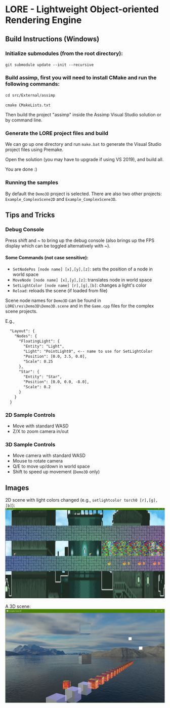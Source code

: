 # LORE - Lightweight Object-oriented Rendering Engine

## Build Instructions (Windows)

### Initialize submodules (from the root directory):

`git submodule update --init --recursive`

### Build assimp, first you will need to install CMake and run the following commands:

`cd src/External/assimp`

`cmake CMakeLists.txt`

Then build the project "assimp" inside the Assimp Visual Studio solution or by command line.

### Generate the LORE project files and build
We can go up one directory and run `make.bat` to generate the Visual Studio project files using Premake.

Open the solution (you may have to upgrade if using VS 2019), and build all.

You are done :)

### Running the samples

By default the `Demo3D` project is selected. There are also two other projects: `Example_ComplexScene2D` and `Example_ComplexScene3D`.

## Tips and Tricks

### Debug Console
Press shift and ~ to bring up the debug console (also brings up the FPS display which can be toggled alternatively with ~).

#### Some Commands (not case sensitive):
- `SetNodePos [node name] [x],[y],[z]`: sets the position of a node in world space
- `MoveNode [node name] [x],[y],[z]`: translates node in world space
- `SetLightColor [node name] [r],[g],[b]`: changes a light's color
- `Reload`: reloads the scene (if loaded from file)

Scene node names for `Demo3D` can be found in `LORE\res\Demo3D\Demo3D.scene` and in the `Game.cpp` files for the complex scene projects.

E.g.,
```
  "Layout": {
    "Nodes": {
      "FloatingLight": {
        "Entity": "Light",
        "Light": "PointLight0", <-- name to use for SetLightColor
        "Position": [0.0, 3.5, 0.0],
        "Scale": 0.25
      },
      "Star": {
        "Entity": "Star",
        "Position": [0.0, 0.0, -8.0],
        "Scale": 0.2
      }
    }
  }
```

### 2D Sample Controls 
- Move with standard WASD
- Z/X to zoom camera in/out

### 3D Sample Controls
- Move camera with standard WASD
- Mouse to rotate camera
- Q/E to move up/down in world space
- Shift to speed up movement (`Demo3D` only)

## Images

2D scene with light colors changed (e.g., `setlightcolor torch0 [r],[g],[b]`):
![2D Sample](images/2Dscene.png)

A 3D scene:
![3D Sample](images/3Dscene.png)
